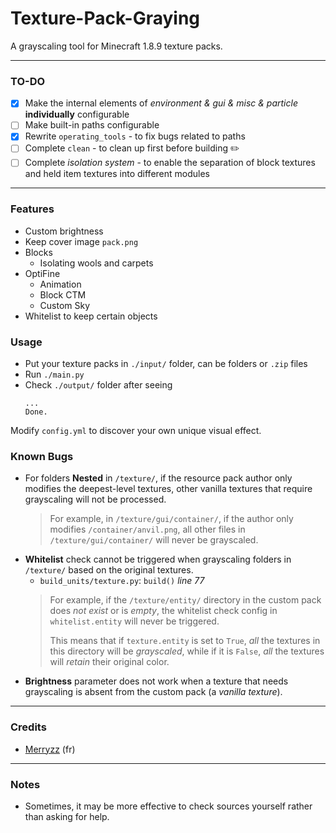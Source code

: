# Texture-Pack-Graying
A grayscaling tool for Minecraft 1.8.9 texture packs.

------------
### TO-DO
- [x] Make the internal elements of *environment & gui & misc & particle* **individually** configurable 
- [ ] Make built-in paths configurable
- [x] Rewrite `operating_tools` - to fix bugs related to paths
- [ ] Complete `clean` - to clean up first before building ✏️
- [ ] Complete *isolation system* - to enable the separation of block textures and held item textures into different modules

---
### Features
- Custom brightness
- Keep cover image `pack.png`
- Blocks
  - Isolating wools and carpets
- OptiFine
  - Animation
  - Block CTM
  - Custom Sky
- Whitelist to keep certain objects

### Usage
* Put your texture packs in `./input/` folder, can be folders or `.zip` files
* Run `./main.py` 
* Check `./output/` folder after seeing
  ```
  ...
  Done.
  ```
Modify `config.yml` to discover your own unique visual effect.

### Known Bugs
- For folders **Nested** in `/texture/`, if the resource pack author only modifies the deepest-level textures, other vanilla textures that require grayscaling will not be processed. 
  > For example, in `/texture/gui/container/`, if the author only modifies `/container/anvil.png`, all other files in `/texture/gui/container/` will never be grayscaled.
- **Whitelist** check cannot be triggered when grayscaling folders in `/texture/` based on the original textures.
  - `build_units/texture.py`: `build()` _line 77_
  > For example, if the `/texture/entity/` directory in the custom pack does _not exist_ or is _empty_, the whitelist check config in `whitelist.entity` will never be triggered. 
  > 
  > This means that if `texture.entity` is set to `True`, _all_ the textures in this directory will be _grayscaled_, while if it is `False`, _all_ the textures will _retain_ their original color.
- **Brightness** parameter does not work when a texture that needs grayscaling is absent from the custom pack (a _vanilla_ _texture_).

---
### Credits
* [Merryzz](https://www.youtube.com/@Merryzz) (fr) 

------------
### Notes
- Sometimes, it may be more effective to check sources yourself rather than asking for help.